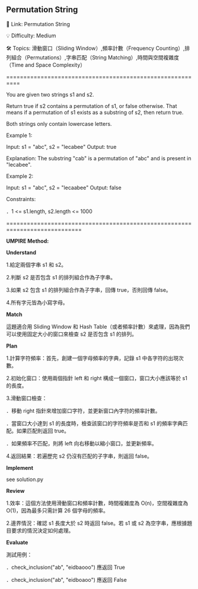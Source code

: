 **Permutation String**
-
🔗 Link: Permutation String

💡 Difficulty: Medium

🛠️ Topics: 滑動窗口（Sliding Window）,頻率計數（Frequency Counting）,排列組合（Permutations）,字串匹配（String Matching）,時間與空間複雜度（Time and Space Complexity）

==========================================================

You are given two strings s1 and s2.

Return true if s2 contains a permutation of s1, or false otherwise. That means if a permutation of s1 exists as a substring of s2, then return true.

Both strings only contain lowercase letters.

Example 1:

Input: s1 = "abc", s2 = "lecabee"
Output: true

Explanation: The substring "cab" is a permutation of "abc" and is present in "lecabee".

Example 2:

Input: s1 = "abc", s2 = "lecaabee"
Output: false

Constraints:

．1 <= s1.length, s2.length <= 1000

============================================================================

**UMPIRE Method:**

**Understand**

1.給定兩個字串 s1 和 s2。

2.判斷 s2 是否包含 s1 的排列組合作為子字串。

3.如果 s2 包含 s1 的排列組合作為子字串，回傳 true，否則回傳 false。

4.所有字元皆為小寫字母。

**Match**

這題適合用 Sliding Window 和 Hash Table（或者頻率計數）來處理，因為我們可以使用固定大小的窗口來檢查 s2 是否包含 s1 的排列。

**Plan**

1.計算字符頻率：首先，創建一個字母頻率的字典，記錄 s1 中各字符的出現次數。

2.初始化窗口：使用兩個指針 left 和 right 構成一個窗口，窗口大小應該等於 s1 的長度。

3.滑動窗口檢查：

．移動 right 指針來增加窗口字符，並更新窗口內字符的頻率計數。

．當窗口大小達到 s1 的長度時，檢查該窗口的字符頻率是否和 s1 的頻率字典匹配。如果匹配則返回 true。

．如果頻率不匹配，則將 left 向右移動以縮小窗口，並更新頻率。

4.返回結果：若遍歷完 s2 仍沒有匹配的子字串，則返回 false。

**Implement**

see solution.py

**Review**

1.效率：這個方法使用滑動窗口和頻率計數，時間複雜度為 O(n)，空間複雜度為 O(1)，因為最多只需計算 26 個字母的頻率。

2.邊界情況：確認 s1 長度大於 s2 時返回 false。若 s1 或 s2 為空字串，應根據題目要求的情況決定如何處理。

**Evaluate**

測試用例：

．check_inclusion("ab", "eidbaooo") 應返回 True

．check_inclusion("ab", "eidboaoo") 應返回 False


